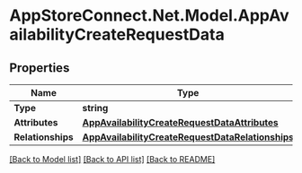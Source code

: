 # AppStoreConnect.Net.Model.AppAvailabilityCreateRequestData

## Properties

Name | Type | Description | Notes
------------ | ------------- | ------------- | -------------
**Type** | **string** |  | 
**Attributes** | [**AppAvailabilityCreateRequestDataAttributes**](AppAvailabilityCreateRequestDataAttributes.md) |  | 
**Relationships** | [**AppAvailabilityCreateRequestDataRelationships**](AppAvailabilityCreateRequestDataRelationships.md) |  | 

[[Back to Model list]](../README.md#documentation-for-models) [[Back to API list]](../README.md#documentation-for-api-endpoints) [[Back to README]](../README.md)

